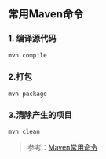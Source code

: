 ## 常用Maven命令

### 1. 编译源代码

```java
mvn compile
```

### 2.打包

```
mvn package
```

### 3.清除产生的项目 

```
mvn clean
```



> 参考：[Maven常用命令]((https://www.cnblogs.com/wkrbky/p/6352188.html))

